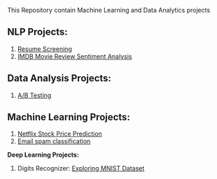 This Repository contain Machine Learning and Data Analytics projects


NLP Projects:
------------

 1. [Resume Screening](https://github.com/Azhaku/Data-analytics-and-Machine-Learning/tree/main/Resume%20Screening)
 2. [IMDB Movie Review Sentiment Analysis](https://github.com/Azhaku/Data-analytics-and-Machine-Learning/tree/main/IMDB%20Movie%20Review%20Sentiment%20Analysis)


Data Analysis Projects:
----------------------
 1. [A/B Testing](https://github.com/Azhaku/Data-analytics-and-Machine-Learning/tree/main/A-B-Testing)


Machine Learning Projects:
-------------------------
 1. [Netflix Stock Price Prediction](https://github.com/Azhaku/Data-analytics-and-Machine-Learning/tree/main/Netflix%20Stock%20Price%20Prediction)
 2. [Email spam classification](https://github.com/Azhaku/Projects---Data-analytics-and-Machine-Learning/tree/main/Email%20Spam%20Classification)

**Deep Learning Projects:**
 1. Digits Recognizer: [Exploring MNIST Dataset](https://github.com/Azhaku/Projects---Data-analytics-and-Machine-Learning/tree/main/Digits%20Recognizer_Exploring%20MNIST%20Dataset)
